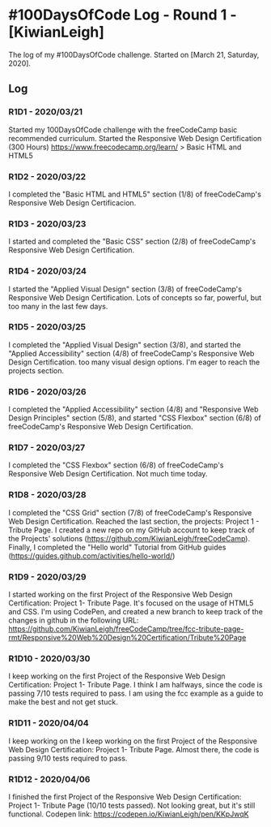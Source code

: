 # #100DaysOfCode Log - Round 1 - [KiwianLeigh]

The log of my #100DaysOfCode challenge. Started on [March 21, Saturday, 2020].

## Log

### R1D1 - 2020/03/21
Started my 100DaysOfCode challenge with the freeCodeCamp basic recommended curriculum. Started the Responsive Web Design Certification (300 Hours) https://www.freecodecamp.org/learn/ > Basic HTML and HTML5

### R1D2 - 2020/03/22
I completed the "Basic HTML and HTML5" section (1/8) of freeCodeCamp's Responsive Web Design Certificacion.

### R1D3 - 2020/03/23
I started and completed the "Basic CSS" section (2/8) of freeCodeCamp's Responsive Web Design Certification. 

### R1D4 - 2020/03/24
I started the "Applied Visual Design" section (3/8) of freeCodeCamp's Responsive Web Design Certification. Lots of concepts so far, powerful, but too many in the last few days.

### R1D5 - 2020/03/25
I completed the "Applied Visual Design" section (3/8), and started the "Applied Accessibility" section (4/8) of freeCodeCamp's Responsive Web Design Certification. too many visual design options. I'm eager to reach the projects section.
### R1D6 - 2020/03/26
I completed the "Applied Accessibility" section (4/8) and "Responsive Web Design Principles" section (5/8), and started "CSS Flexbox" section (6/8) of freeCodeCamp's Responsive Web Design Certification.

### R1D7 - 2020/03/27
I completed the "CSS Flexbox" section (6/8) of freeCodeCamp's Responsive Web Design Certification. Not much time today.

### R1D8 - 2020/03/28
I completed the "CSS Grid" section (7/8) of freeCodeCamp's Responsive Web Design Certification. Reached the last section, the projects: Project 1 - Tribute Page.
I created a new repo on my GitHub account to keep track of the Projects' solutions (https://github.com/KiwianLeigh/freeCodeCamp). 
Finally, I completed the "Hello world" Tutorial from GitHub guides (https://guides.github.com/activities/hello-world/) 

### R1D9 - 2020/03/29
I started working on the first Project of the Responsive Web Design Certification: Project 1- Tribute Page. It's focused on the usage of HTML5 and CSS. I'm using CodePen, and created a new branch to keep track of the changes in github in the following URL: https://github.com/KiwianLeigh/freeCodeCamp/tree/fcc-tribute-page-rmt/Responsive%20Web%20Design%20Certification/Tribute%20Page

### R1D10 - 2020/03/30
I keep working on the first Project of the Responsive Web Design Certification: Project 1- Tribute Page. I think I am halfways, since the code is passing 7/10 tests required to pass. I am using the fcc example as a guide to make the best and not get stuck. 

### R1D11 - 2020/04/04
I keep working on the I keep working on the first Project of the Responsive Web Design Certification: Project 1- Tribute Page. Almost there, the code is passing 9/10 tests required to pass.

### R1D12 - 2020/04/06
I finished the first Project of the Responsive Web Design Certification: Project 1- Tribute Page (10/10 tests passed). Not looking great, but it's still functional. Codepen link: https://codepen.io/KiwianLeigh/pen/KKpJwqK